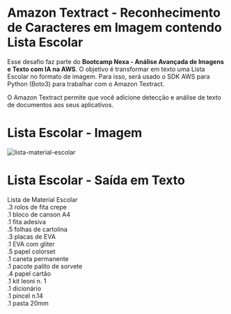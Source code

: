 # Amazon Textract - Reconhecimento de Caracteres em Imagem contendo Lista Escolar

Esse desafio faz parte do **Bootcamp Nexa - Análise Avançada de Imagens e Texto com IA na AWS**. O objetivo é transformar em texto uma Lista Escolar no formato de imagem. Para isso, será usado o SDK AWS para Python (Boto3) para trabalhar com o Amazon Textract.

O Amazon Textract permite que você adicione detecção e análise de texto de documentos aos seus aplicativos.

# Lista Escolar - Imagem

![lista-material-escolar](https://github.com/user-attachments/assets/1c41aa9f-82d3-4f0b-90d4-92a59ea520cd)

# Lista Escolar - Saída em Texto

Lista de Material Escolar<br>
.3 rolos de fita crepe<br>
.1 bloco de canson A4<br>
.1 fita adesiva<br>
.5 folhas de cartolina<br> 
.3 placas de EVA<br>
.1 EVA com gliter<br>
.5 papel colorset<br>
.1 caneta permanente<br>
.1 pacote palito de sorvete<br>
.4 papel cartão<br>
.1 kit leoni n. 1<br>
.1 dicionário<br>
.1 pincel n.14<br>
.1 pasta 20mm<br>
